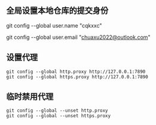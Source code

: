 ## 全局设置本地仓库的提交身份

git config --global user.name "cqkxxc" 

git config --global user.email "chuaxu2022@outlook.com"

## 设置代理

```
git config --global http.proxy http://127.0.0.1:7890 
git config --global https.proxy http://127.0.0.1:7890
```

## 临时禁用代理

```
git config --global --unset http.proxy 
git config --global --unset https.proxy
```